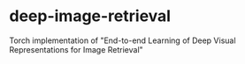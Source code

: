 # deep-image-retrieval
Torch implementation of "End-to-end Learning of Deep Visual Representations for Image Retrieval"
